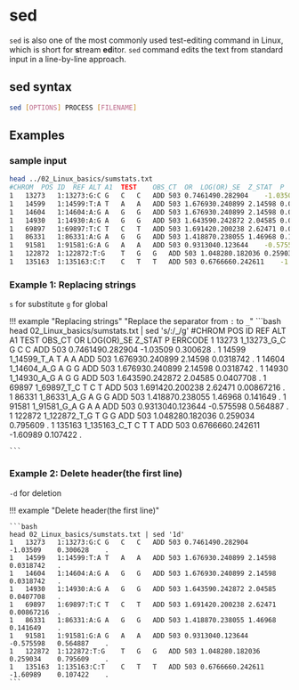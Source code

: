 # sed

`sed` is also one of the most commonly used test-editing command in Linux, which is short for **s**tream **ed**itor. `sed` command edits the text from standard input in a line-by-line approach. 

## sed syntax

```bash
sed [OPTIONS] PROCESS [FILENAME]
```

## Examples

### sample input 
```bash
head ../02_Linux_basics/sumstats.txt
#CHROM	POS	ID	REF	ALT	A1	TEST	OBS_CT	OR	LOG(OR)_SE	Z_STAT	P	ERRCODE
1	13273	1:13273:G:C	G	C	C	ADD	503	0.7461490.282904	-1.03509	0.300628	.
1	14599	1:14599:T:A	T	A	A	ADD	503	1.676930.240899	2.14598	0.0318742	.
1	14604	1:14604:A:G	A	G	G	ADD	503	1.676930.240899	2.14598	0.0318742	.
1	14930	1:14930:A:G	A	G	G	ADD	503	1.643590.242872	2.04585	0.0407708	.
1	69897	1:69897:T:C	T	C	T	ADD	503	1.691420.200238	2.62471	0.00867216	.
1	86331	1:86331:A:G	A	G	G	ADD	503	1.418870.238055	1.46968	0.141649	.
1	91581	1:91581:G:A	G	A	A	ADD	503	0.9313040.123644	-0.575598	0.564887	.
1	122872	1:122872:T:G	T	G	G	ADD	503	1.048280.182036	0.259034	0.795609	.
1	135163	1:135163:C:T	C	T	T	ADD	503	0.6766660.242611	-1.60989	0.107422	.

```

### Example 1: Replacing strings

`s` for substitute
`g` for global

!!! example "Replacing strings"
    "Replace the separator from `:` to `_`"
    ```bash
    head 02_Linux_basics/sumstats.txt | sed 's/:/_/g'
    #CHROM	POS	ID	REF	ALT	A1	TEST	OBS_CT	OR	LOG(OR)_SE	Z_STAT	P	ERRCODE
    1	13273	1_13273_G_C	G	C	C	ADD	503	0.7461490.282904	-1.03509	0.300628	.
    1	14599	1_14599_T_A	T	A	A	ADD	503	1.676930.240899	2.14598	0.0318742	.
    1	14604	1_14604_A_G	A	G	G	ADD	503	1.676930.240899	2.14598	0.0318742	.
    1	14930	1_14930_A_G	A	G	G	ADD	503	1.643590.242872	2.04585	0.0407708	.
    1	69897	1_69897_T_C	T	C	T	ADD	503	1.691420.200238	2.62471	0.00867216	.
    1	86331	1_86331_A_G	A	G	G	ADD	503	1.418870.238055	1.46968	0.141649	.
    1	91581	1_91581_G_A	G	A	A	ADD	503	0.9313040.123644	-0.575598	0.564887	.
    1	122872	1_122872_T_G	T	G	G	ADD	503	1.048280.182036	0.259034	0.795609	.
    1	135163	1_135163_C_T	C	T	T	ADD	503	0.6766660.242611	-1.60989	0.107422	.
    
    ```

### Example 2: Delete header(the first line)

`-d` for deletion

!!! example "Delete header(the first line)"

    ```bash
    head 02_Linux_basics/sumstats.txt | sed '1d'
    1	13273	1:13273:G:C	G	C	C	ADD	503	0.7461490.282904	-1.03509	0.300628	.
    1	14599	1:14599:T:A	T	A	A	ADD	503	1.676930.240899	2.14598	0.0318742	.
    1	14604	1:14604:A:G	A	G	G	ADD	503	1.676930.240899	2.14598	0.0318742	.
    1	14930	1:14930:A:G	A	G	G	ADD	503	1.643590.242872	2.04585	0.0407708	.
    1	69897	1:69897:T:C	T	C	T	ADD	503	1.691420.200238	2.62471	0.00867216	.
    1	86331	1:86331:A:G	A	G	G	ADD	503	1.418870.238055	1.46968	0.141649	.
    1	91581	1:91581:G:A	G	A	A	ADD	503	0.9313040.123644	-0.575598	0.564887	.
    1	122872	1:122872:T:G	T	G	G	ADD	503	1.048280.182036	0.259034	0.795609	.
    1	135163	1:135163:C:T	C	T	T	ADD	503	0.6766660.242611	-1.60989	0.107422	.
    ```
